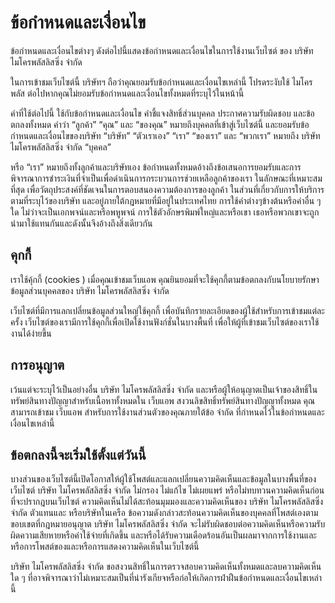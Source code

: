 # ข้อกำหนดและเงื่อนไข

ข้อกำหนดและเงื่อนไขต่างๆ ดังต่อไปนี้แสดงข้อกำหนดและเงื่อนไขในการใช้งานเว็บไซต์ ของ บริษัท ไมโครพลัสลิสซิ่ง จำกัด

ในการเข้าชมเว็บไซต์นี้ บริษัทฯ ถือว่าคุณยอมรับข้อกำหนดและเงื่อนไขเหล่านี้ โปรดระงับใช้ ไมโครพลัส ต่อไปหากคุณไม่ยอมรับข้อกำหนดและเงื่อนไขทั้งหมดที่ระบุไว้ในหน้านี้

คำที่ใช้ต่อไปนี้ ใช้กับข้อกำหนดและเงื่อนไข คำชี้แจงสิทธิ์ส่วนบุคคล ประกาศความรับผิดชอบ และข้อตกลงทั้งหมด คำว่า “ลูกค้า” “คุณ” และ “ของคุณ” หมายถึงบุคคลที่เข้าสู่เว็บไซต์นี้ และยอมรับข้อกำหนดและเงื่อนไขของบริษัท “บริษัท” “ตัวเราเอง” “เรา” “ของเรา” และ “พวกเรา” หมายถึง บริษัท ไมโครพลัสลิสซิ่ง จำกัด “บุคคล”

หรือ “เรา” หมายถึงทั้งลูกค้าและบริษัทเอง ข้อกำหนดทั้งหมดอ้างถึงข้อเสนอการยอมรับและการพิจารณาการชำระเงินที่จำเป็นเพื่อดำเนินการกระบวนการช่วยเหลือลูกค้าของเรา ในลักษณะที่เหมาะสมที่สุด เพื่อวัตถุประสงค์ที่ชัดเจนในการตอบสนองความต้องการของลูกค้า ในส่วนที่เกี่ยวกับการให้บริการตามที่ระบุไว้ของบริษัท และอยู่ภายใต้กฎหมายที่มีอยู่ในประเทศไทย การใช้คำต่างๆข้างต้นหรือคำอื่น ๆ ใด ไม่ว่าจะเป็นเอกพจน์และหรือพหูพจน์ การใช้ตัวอักษรพิมพ์ใหญ่และหรือเขา เธอหรือพวกเขาจะถูกนำมาใช้แทนกันและดังนั้นจึงอ้างถึงสิ่งเดียวกัน

## คุกกี้

เราใช้คุ้กกี้ (cookies ) เมื่อคุณเข้าชมเว็บแอพ คุณยินยอมที่จะใช้คุกกี้ตามข้อตกลงกับนโยบายรักษาข้อมูลส่วนบุคคลของ บริษัท ไมโครพลัสลิสซิ่ง จำกัด

เว็บไซต์ที่มีการแลกเปลี่ยนข้อมูลส่วนใหญ่ใช้คุกกี้ เพื่อบันทึกรายละเอียดของผู้ใช้สำหรับการเข้าชมแต่ละครั้ง เว็บไซต์ของเรามีการใช้คุกกี้เพื่อเปิดใช้งานฟังก์ชั่นในบางพื้นที่ เพื่อให้ผู้ที่เข้าชมเว็บไซต์ของเราใช้งานได้ง่ายขึ้น

## การอนุญาต

เว้นแต่จะระบุไว้เป็นอย่างอื่น บริษัท ไมโครพลัสลิสซิ่ง จำกัด และหรือผู้ให้อนุญาตเป็นเจ้าของสิทธิ์ในทรัพย์สินทางปัญญาสำหรับเนื้อหาทั้งหมดใน เว็บแอพ สงวนลิขสิทธิ์ทรัพย์สินทางปัญญาทั้งหมด คุณสามารถเข้าชม เว็บแอพ สำหรับการใช้งานส่วนตัวของคุณภายใต้ข้อ จำกัด ที่กำหนดไว้ในข้อกำหนดและเงื่อนไขเหล่านี้

## ข้อตกลงนี้จะเริ่มใช้ตั้งแต่วันนี้

บางส่วนของเว็บไซต์นี้เปิดโอกาสให้ผู้ใช้โพสต์และแลกเปลี่ยนความคิดเห็นและข้อมูลในบางพื้นที่ของเว็บไซต์ บริษัท ไมโครพลัสลิสซิ่ง จำกัด ไม่กรอง ไม่แก้ไข ไม่เผยแพร่ หรือไม่ทบทวนความคิดเห็นก่อนที่จะปรากฎบนเว็บไซต์ ความคิดเห็นไม่ได้สะท้อนมุมมองและความคิดเห็นของ บริษัท ไมโครพลัสลิสซิ่ง จำกัด ตัวแทนและ หรือบริษัทในเครือ ข้อความดังกล่าวสะท้อนความคิดเห็นของบุคคลที่โพสต์เองตามขอบเขตที่กฎหมายอนุญาต บริษัท ไมโครพลัสลิสซิ่ง จำกัด จะไม่รับผิดชอบต่อความคิดเห็นหรือความรับผิดความเสียหายหรือค่าใช้จ่ายที่เกิดขึ้น และหรือได้รับความเดือดร้อนอันเป็นผลมาจากการใช้งานและหรือการโพสต์ของและหรือการแสดงความคิดเห็นในเว็บไซต์นี้

บริษัท ไมโครพลัสลิสซิ่ง จำกัด ขอสงวนสิทธิ์ในการตรวจสอบความคิดเห็นทั้งหมดและลบความคิดเห็นใด ๆ ที่อาจพิจารณาว่าไม่เหมาะสมเป็นที่น่ารังเกียจหรือก่อให้เกิดการฝ่าฝืนข้อกำหนดและเงื่อนไขเหล่านี้
